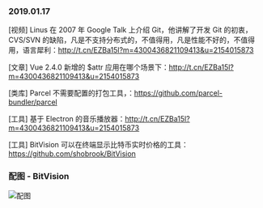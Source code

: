 ### 2019.01.17

[视频] Linus 在 2007 年 Google Talk 上介绍 Git，他讲解了开发 Git 的初衷，CVS/SVN 的缺陷，凡是不支持分布式的，不值得用，凡是性能不好的，不值得用，语言犀利：<http://t.cn/EZBa15l?m=4300436821109413&u=2154015873> 

[文章] Vue 2.4.0 新增的 $attr 应用在哪个场景下：<http://t.cn/EZBa15l?m=4300436821109413&u=2154015873> 

[类库] Parcel 不需要配置的打包工具，：<https://github.com/parcel-bundler/parcel> 

[工具] 基于 Electron 的音乐播放器：<http://t.cn/EZBa15l?m=4300436821109413&u=2154015873> 

[工具] BitVision 可以在终端显示比特币实时价格的工具：<https://github.com/shobrook/BitVision> 


### 配图 - BitVision
![配图](https://raw.githubusercontent.com/shobrook/BitVision/master/resources/demo.png)
